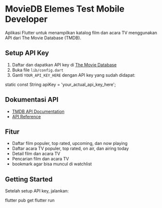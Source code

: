 # MovieDB Elemes Test Mobile Developer

Aplikasi Flutter untuk menampilkan katalog film dan acara TV menggunakan API dari The Movie Database (TMDB).

## Setup API Key

1. Daftar dan dapatkan API key di [The Movie Database](https://developers.themoviedb.org/3/getting-started/introduction)
2. Buka file `lib/config.dart`
3. Ganti `YOUR_API_KEY_HERE` dengan API key yang sudah didapat:

static const String apiKey = 'your_actual_api_key_here';

## Dokumentasi API

- [TMDB API Documentation](https://www.themoviedb.org/documentation/api)
- [API Reference](https://developers.themoviedb.org/3)

## Fitur

- Daftar film populer, top rated, upcoming, dan now playing
- Daftar acara TV populer, top rated, on air, dan airing today
- Detail film dan acara TV
- Pencarian film dan acara TV
- bookmark agar bisa muncul di watchlist

## Getting Started

Setelah setup API key, jalankan:

flutter pub get
flutter run

